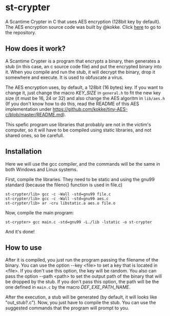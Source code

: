 # st-crypter
A Scantime Crypter in C that uses AES encryption (128bit key by default).
The AES encryption source code was built by @kokke. Click [here](https://github.com/kokke/tiny-AES-c) to go to the repository.

## How does it work?
A Scantime Crypter is a program that encrypts a binary, then generates a stub (in this case, an c source code file) and put the encrypted binary into it. When you compile and run the stub, it will decrypt the binary, drop it somewhere and execute. It is used to obfuscate a virus.

The AES encryption uses, by default, a 128bit (16 bytes) key. If you want to change it, just change the macro *KEY_SIZE* in `general.h` to fit the new key size (it must be 16, 24 or 32) and also change the AES algoritm in `lib/aes.h` (If you don't know how to do this, read the README of this AES implementation under https://github.com/kokke/tiny-AES-c/blob/master/README.md).

This spefic program use libraries that probably are not in the victim's computer, so it will have to be compiled using static libraries, and not shared ones, so be carefull.

## Installation
Here we will use the gcc compiler, and the commands will be the same in both Windows and Linux systems.

First, compile the libraries. They need to be static and using the gnu99 standard (because the fileno() function is used in file.c)
```
st-crypter/lib> gcc -c -Wall -std=gnu99 file.c
st-crypter/lib> gcc -c -Wall -std=gnu99 aes.c
st-crypter/lib> ar -cru libstatic.a aes.o file.o
```

Now, compile the main program:
```
st-crypter> gcc main.c -std=gnu99 -L./lib -lstatic -o st-crypter
```

And it's done!

## How to use
After it is compiled, you just run the program passing the filename of the binary. You can use the option --key \<file\> to set a key that is located in \<file\>. If you don't use this option, the key will be random. You also can pass the option --path \<path\> to set the output path of the binary that will be dropped by the stub. If you don't pass this option, the path will be the one defined in `main.c` by the macro *DEF_EXE_PATH_NAME*.

After the execution, a stub will be generated (by default, it will looks like "out_stub?.c"). Now, you just have to compile the stub. You can use the suggested commands that the program will prompt to you.
